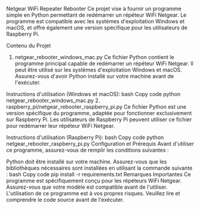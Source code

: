Netgear WiFi Repeater Rebooter
Ce projet vise à fournir un programme simple en Python permettant de redémarrer un répéteur WiFi Netgear. Le programme est compatible avec les systèmes d'exploitation Windows et macOS, et offre également une version spécifique pour les utilisateurs de Raspberry Pi.

Contenu du Projet
1. netgear_rebooter_windows_mac.py
Ce fichier Python contient le programme principal capable de redémarrer un répéteur WiFi Netgear. Il peut être utilisé sur les systèmes d'exploitation Windows et macOS. Assurez-vous d'avoir Python installé sur votre machine avant de l'exécuter.

Instructions d'utilisation (Windows et macOS):
bash
Copy code
python netgear_rebooter_windows_mac.py
2. raspberry_pi/netgear_rebooter_raspberry_pi.py
Ce fichier Python est une version spécifique du programme, adaptée pour fonctionner exclusivement sur Raspberry Pi. Les utilisateurs de Raspberry Pi peuvent utiliser ce fichier pour redémarrer leur répéteur WiFi Netgear.

Instructions d'utilisation (Raspberry Pi):
bash
Copy code
python netgear_rebooter_raspberry_pi.py
Configuration et Prérequis
Avant d'utiliser ce programme, assurez-vous de remplir les conditions suivantes :

Python doit être installé sur votre machine.
Assurez-vous que les bibliothèques nécessaires sont installées en utilisant la commande suivante :
bash
Copy code
pip install -r requirements.txt
Remarques Importantes
Ce programme est spécifiquement conçu pour les répéteurs WiFi Netgear. Assurez-vous que votre modèle est compatible avant de l'utiliser.
L'utilisation de ce programme est à vos propres risques. Veuillez lire et comprendre le code source avant de l'exécuter.
